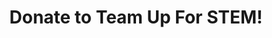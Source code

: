---
title: Donate to Team Up For STEM!

donation_items: 
  - title: "basic donation"
    description: ""
    price: "25"
    button: Donate To Us
    stripe_id: price_1RjOm1H5BRP1wdS78pVJ7ylw
    donation_feature:
      - "Thank you for your kind donation!"
  - title: "pro donation"
    description: ""
    price: "100"
    button: Donate To Us
    stripe_id: price_1RjOmLH5BRP1wdS78FQG5mxB
    donation_feature:
      - "Wow! Many thanks for such a generous donation!!"
  - title: "mvp donation"
    description: ""
    price: "500"
    button: Donate To Us
    stripe_id: price_1RjOmVH5BRP1wdS70sfTaNDO
    donation_feature:
      - "A whole-hearted thank you from the whole team." 
      - "Thank you so very much for your donation!"
  - title: "custom donation"
    description: ""
    price: "$"
    button: "Custom Donation"
    stripe_id: price_1RmIKDH5BRP1wdS7HmbEa5G1
    donation_feature:
     - "We appreciate any and all donations!"
---